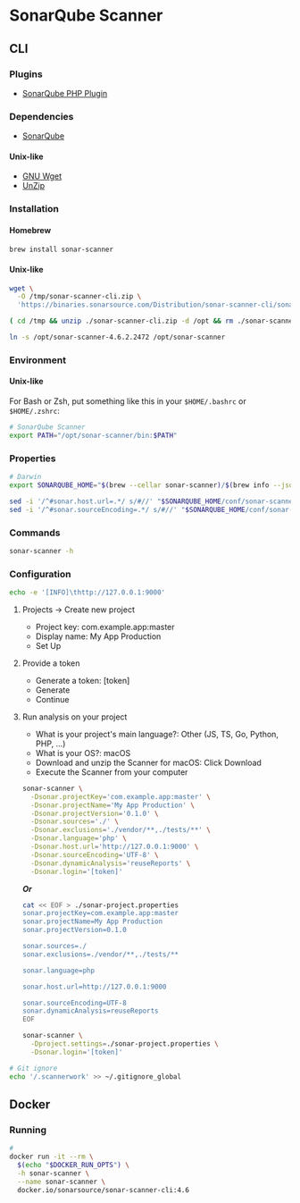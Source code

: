 # SonarQube Scanner

<!--
https://github.com/josephjsf2/josephjsf2.github.io/blob/b4780c2e99bd5b69b1d32ae3f8f7d9665360f758/_posts/others/2019/03/20/2019-03-20-SonarQube-1.md
https://github.com/Stashchenko/sonarqube/blob/dc356fb8550c1c8605ae49c5c10a2b0e53d105b4/sonar-analyze.sh
-->

## CLI

### Plugins

- [SonarQube PHP Plugin](/sonar-php-plugin.md)

### Dependencies

- [SonarQube](/sonarqube.md#docker)

#### Unix-like

- [GNU Wget](/gnu-wget.md)
- [UnZip](/unzip.md)

### Installation

#### Homebrew

```sh
brew install sonar-scanner
```

#### Unix-like

```sh
wget \
  -O /tmp/sonar-scanner-cli.zip \
  'https://binaries.sonarsource.com/Distribution/sonar-scanner-cli/sonar-scanner-cli-4.6.2.2472.zip'

( cd /tmp && unzip ./sonar-scanner-cli.zip -d /opt && rm ./sonar-scanner-cli.zip )

ln -s /opt/sonar-scanner-4.6.2.2472 /opt/sonar-scanner
```

### Environment

#### Unix-like

For Bash or Zsh, put something like this in your `$HOME/.bashrc` or `$HOME/.zshrc`:

```sh
# SonarQube Scanner
export PATH="/opt/sonar-scanner/bin:$PATH"
```

### Properties

```sh
# Darwin
export SONARQUBE_HOME="$(brew --cellar sonar-scanner)/$(brew info --json sonar-scanner | jq -r '.[0].installed[0].version')/libexec"

sed -i '/^#sonar.host.url=.*/ s/#//' "$SONARQUBE_HOME/conf/sonar-scanner.properties"
sed -i '/^#sonar.sourceEncoding=.*/ s/#//' "$SONARQUBE_HOME/conf/sonar-scanner.properties"
```

### Commands

```sh
sonar-scanner -h
```

### Configuration

```sh
echo -e '[INFO]\thttp://127.0.0.1:9000'
```

1. Projects -> Create new project
   - Project key: com.example.app:master
   - Display name: My App Production
   - Set Up
2. Provide a token
   - Generate a token: [token]
   - Generate
   - Continue
3. Run analysis on your project
   - What is your project's main language?: Other (JS, TS, Go, Python, PHP, ...)
   - What is your OS?: macOS
   - Download and unzip the Scanner for macOS: Click Download
   - Execute the Scanner from your computer

   ```sh
   sonar-scanner \
     -Dsonar.projectKey='com.example.app:master' \
     -Dsonar.projectName='My App Production' \
     -Dsonar.projectVersion='0.1.0' \
     -Dsonar.sources='./' \
     -Dsonar.exclusions='./vendor/**,./tests/**' \
     -Dsonar.language='php' \
     -Dsonar.host.url='http://127.0.0.1:9000' \
     -Dsonar.sourceEncoding='UTF-8' \
     -Dsonar.dynamicAnalysis='reuseReports' \
     -Dsonar.login='[token]'
   ```

   ***Or***

   ```sh
   cat << EOF > ./sonar-project.properties
   sonar.projectKey=com.example.app:master
   sonar.projectName=My App Production
   sonar.projectVersion=0.1.0

   sonar.sources=./
   sonar.exclusions=./vendor/**,./tests/**

   sonar.language=php

   sonar.host.url=http://127.0.0.1:9000

   sonar.sourceEncoding=UTF-8
   sonar.dynamicAnalysis=reuseReports
   EOF
   ```

   ```sh
   sonar-scanner \
     -Dproject.settings=./sonar-project.properties \
     -Dsonar.login='[token]'
   ```

```sh
# Git ignore
echo '/.scannerwork' >> ~/.gitignore_global
```

## Docker

### Running

```sh
#
docker run -it --rm \
  $(echo "$DOCKER_RUN_OPTS") \
  -h sonar-scanner \
  --name sonar-scanner \
  docker.io/sonarsource/sonar-scanner-cli:4.6
```
